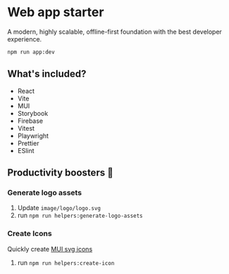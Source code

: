 # Web app starter

A modern, highly scalable, offline-first foundation with the best developer experience.

```sh
npm run app:dev
```

## What's included?

- React
- Vite
- MUI
- Storybook
- Firebase
- Vitest
- Playwright
- Prettier
- ESlint

## Productivity boosters 🚀

### Generate logo assets

1. Update `image/logo/logo.svg`
2. run `npm run helpers:generate-logo-assets`

### Create Icons

Quickly create [MUI svg icons](https://mui.com/components/icons/#createsvgicon)

1. run `npm run helpers:create-icon`
